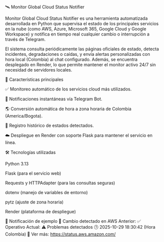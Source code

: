 🛰️ Monitor Global Cloud Status Notifier

Monitor Global Cloud Status Notifier es una herramienta automatizada desarrollada en Python que supervisa el estado de los principales servicios en la nube (como AWS, Azure, Microsoft 365, Google Cloud y Google Workspace) y notifica en tiempo real cualquier cambio o interrupción a través de Telegram.

El sistema consulta periódicamente las páginas oficiales de estado, detecta incidentes, degradaciones o caídas, y envía alertas personalizadas con hora local (Colombia) al chat configurado.
Además, se encuentra desplegado en Render, lo que permite mantener el monitor activo 24/7 sin necesidad de servidores locales.

🚀 Características principales

✅ Monitoreo automático de los servicios cloud más utilizados.

🔔 Notificaciones instantáneas vía Telegram Bot.

🌎 Conversión automática de hora a zona horaria de Colombia (America/Bogota).

💾 Registro histórico de estados detectados.

☁️ Despliegue en Render con soporte Flask para mantener el servicio en línea.

🛠️ Tecnologías utilizadas

Python 3.13

Flask (para el servicio web)

Requests y HTTPAdapter (para las consultas seguras)

dotenv (manejo de variables de entorno)

pytz (ajuste de zona horaria)

Render (plataforma de despliegue)

📩 Notificación de ejemplo
🚨 Cambio detectado en AWS
Anterior: ✅ Operativo
Actual: ⚠️ Problemas detectados
🕒 2025-10-29 18:30:42 (Hora Colombia)
🔗 Ver más: https://status.aws.amazon.com/
